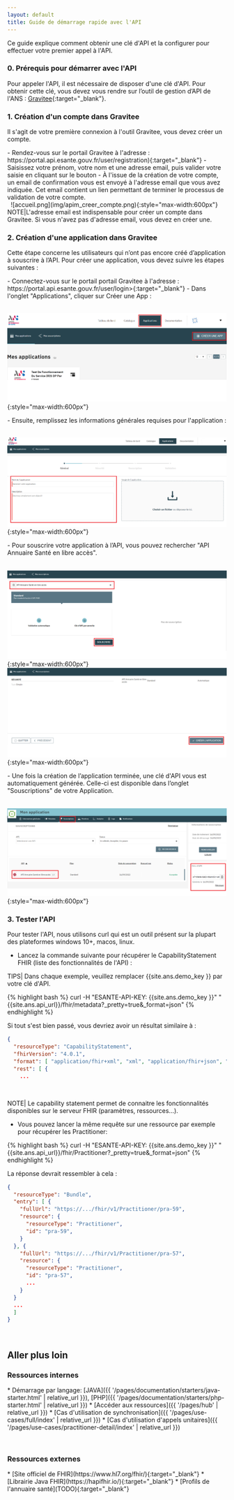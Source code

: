 ```yaml
---
layout: default
title: Guide de démarrage rapide avec l'API
---
```

Ce guide explique comment obtenir une clé d'API et la configurer pour effectuer votre premier appel à l'API.


### 0. Prérequis pour démarrer avec l'API
Pour appeler l'API, il est nécessaire de disposer d'une clé d'API. Pour obtenir cette clé, vous devez vous rendre sur l’outil de gestion d’API de l'ANS :
[Gravitee](https://portal.api.esante.gouv.fr/catalog/api/962f412b-e08e-4ee7-af41-2be08eeee7f6){:target="_blank"}.


### 1. Création d'un compte dans Gravitee
Il s'agit de votre première connexion à l'outil Gravitee, vous devez créer un compte.
<div class="wysiwyg" markdown="1">
- Rendez-vous sur le portail Gravitee à l'adresse : https://portal.api.esante.gouv.fr/user/registration){:target="_blank"}
- Saisissez votre prénom, votre nom et une adresse email, puis valider votre saisie en cliquant sur le bouton 
- À l'issue de la création de votre compte, un email de confirmation vous est envoyé à l'adresse email que vous avez indiquée. Cet email contient un lien permettant de terminer le processus de validation de votre compte.
</div>
&nbsp;
![accueil.png](img/apim_creer_compte.png){:style="max-width:600px"}
NOTE|L'adresse email est indispensable pour créer un compte dans Gravitee. Si vous n'avez pas d'adresse email, vous devez en créer une.
   

### 2. Création d'une application dans Gravitee
Cette étape concerne les utilisateurs qui n’ont pas encore créé d’application à souscrire à l’API.
Pour créer une application, vous devez suivre les étapes suivantes :
<div class="wysiwyg" markdown="1">
- Connectez-vous sur le portail portail Gravitee à l'adresse : https://portal.api.esante.gouv.fr/user/login>{:target="_blank"}
- Dans l'onglet "Applications", cliquer sur Créer une App :
</div>
&nbsp;

![accueil.png](img/apim_creer_app.png){:style="max-width:600px"}

<div class="wysiwyg" markdown="1">
- Ensuite, remplissez les informations générales requises pour l'application :
</div>
&nbsp;

![accueil.png](img/apim_creer_app_1.png){:style="max-width:600px"}

<div class="wysiwyg" markdown="1">
- Pour souscrire votre application à l’API, vous pouvez rechercher "API Annuaire Santé en libre accès".
</div>
&nbsp;

![accueil.png](img/apim_creer_app_2.png){:style="max-width:600px"}
![accueil.png](img/apim_creer_app_3.png){:style="max-width:600px"}

<div class="wysiwyg" markdown="1">
- Une fois la création de l’application terminée, une clé d'API vous est automatiquement générée. Celle-ci est disponible dans l’onglet "Souscriptions" de votre Application.
</div>
&nbsp;

![accueil.png](img/apim_creer_app_4.png){:style="max-width:600px"}


### 3. Tester l'API
Pour tester l'API, nous utilisons curl qui est un outil présent sur la plupart des plateformes windows 10+, macos, linux.

- Lancez la commande suivante pour récupérer le CapabilityStatement FHIR (liste des fonctionnalités de l'API) : 


TIPS| Dans chaque exemple, veuillez remplacer {{site.ans.demo_key }} par votre clé d'API.


<div class="code-sample"><div class="tab-content" data-name="bash">

{% highlight bash %}
curl -H "ESANTE-API-KEY: {{site.ans.demo_key }}" "{{site.ans.api_url}}/fhir/metadata?_pretty=true&_format=json"
{% endhighlight %}

  
</div></div>



Si tout s'est bien passé, vous devriez avoir un résultat similaire à : 

```json
{
  "resourceType": "CapabilityStatement",
  "fhirVersion": "4.0.1",
  "format": [ "application/fhir+xml", "xml", "application/fhir+json", "json" ],
  "rest": [ {
    ...
```

&nbsp;

NOTE| Le capability statement permet de connaitre les fonctionnalités disponibles sur le serveur FHIR (paramètres, ressources...).


- Vous pouvez lancer la même requête sur une ressource par exemple pour récupérer les Practitioner:


<div class="code-sample"><div class="tab-content" data-name="bash">

{% highlight bash %}
curl -H "ESANTE-API-KEY: {{site.ans.demo_key }}" "{{site.ans.api_url}}/fhir/Practitioner?_pretty=true&_format=json"
{% endhighlight %}

</div></div>


La réponse devrait ressembler à cela :

```json
{
  "resourceType": "Bundle",
  "entry": [ {
    "fullUrl": "https://.../fhir/v1/Practitioner/pra-59",
    "resource": {
      "resourceType": "Practitioner",
      "id": "pra-59",
    }
  }, {
    "fullUrl": "https://.../fhir/v1/Practitioner/pra-57",
    "resource": {
      "resourceType": "Practitioner",
      "id": "pra-57",
      ...
    }
  }
  ...
  ]
}
```

&nbsp;


## Aller plus loin


### Ressources internes 

<div class="wysiwyg" markdown="1">
* Démarrage par langage: [JAVA]({{ '/pages/documentation/starters/java-starter.html' | relative_url }}),  [PHP]({{ '/pages/documentation/starters/php-starter.html' | relative_url }})
* [Accéder aux ressources]({{ '/pages/hub' | relative_url }})
* [Cas d'utilisation de synchronisation]({{ '/pages/use-cases/full/index' | relative_url }})
* [Cas d'utilisation d'appels unitaires]({{ '/pages/use-cases/practitioner-detail/index' | relative_url }})
</div>

&nbsp;

### Ressources externes

<div class="wysiwyg" markdown="1">
* [Site officiel de FHIR](https://www.hl7.org/fhir/){:target="_blank"}
* [Librairie Java FHIR](https://hapifhir.io/){:target="_blank"}
* [Profils de l'annuaire santé](TODO){:target="_blank"}
</div>
